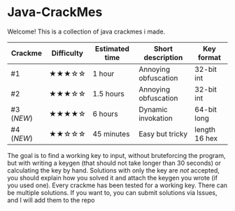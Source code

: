 # Java-CrackMes
Welcome! This is a collection of java crackmes i made.

| Crackme       | Difficulty    | Estimated time | Short description    | Key format    |
| ------------- | ------------- | -------------- | -------------------- | ------------- |
| #1            | ★★★☆☆       | 1 hour         | Annoying obfuscation | 32-bit int    |
| #2            | ★★★☆☆       | 1.5 hours      | Annoying obfuscation | 32-bit int    |
| #3 (*NEW*)    | ★★★★☆       | 6 hours        | Dynamic invokation   | 64-bit long   |
| #4 (*NEW*)    | ★★☆☆☆       | 45 minutes     | Easy but tricky      | length 16 hex |

The goal is to find a working key to input, without bruteforcing the program, but with writing a keygen (that should not take longer than 30 seconds) or calculating the key by hand. Solutions with only the key are *not* accepted, you should explain how you solved it and attach the keygen you wrote (if you used one). Every crackme has been tested for a working key. There can be multiple solutions. If you want to, you can submit solutions via Issues, and I will add them to the repo
